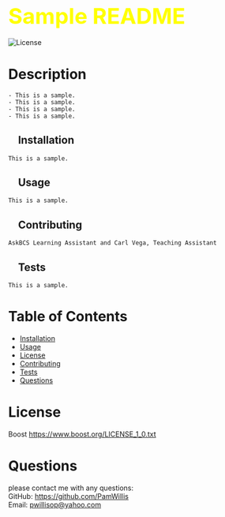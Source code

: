 
## <span style="color: Yellow; font-size: 2.75rem;">Sample README</span>  
![License](https://img.shields.io/badge/License-Boost_1.0-lightblue.svg)

# Description
    - This is a sample.
    - This is a sample.
    - This is a sample.
    - This is a sample.  

## &nbsp;&nbsp;&nbsp;  Installation  
    This is a sample.

## &nbsp;&nbsp;&nbsp;  Usage  
    This is a sample.

## &nbsp;&nbsp;&nbsp;  Contributing  
    AskBCS Learning Assistant and Carl Vega, Teaching Assistant

## &nbsp;&nbsp;&nbsp;  Tests  
    This is a sample.

# Table of Contents
- [Installation](#installation)
- [Usage](#usage)
- [License](#license)
- [Contributing](#contributing)
- [Tests](#tests)
- [Questions](#questions)

# License
Boost  https://www.boost.org/LICENSE_1_0.txt

# Questions
please contact me with any questions:  
GitHub: https://github.com/PamWillis  
Email: pwillisop@yahoo.com
